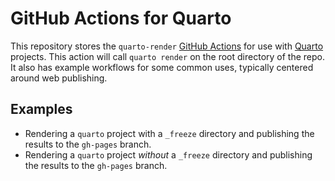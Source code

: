 # GitHub Actions for Quarto 

This repository stores the `quarto-render` [GitHub Actions](https://github.com/features/actions) for use with [Quarto](https://quarto.org/) projects. This action will call `quarto render` on the root directory of the repo. It also has example workflows for some common uses, typically centered around web publishing.

## Examples

* Rendering a `quarto` project with a `_freeze` directory and publishing the results to the `gh-pages` branch.
* Rendering a `quarto` project _without_ a `_freeze` directory and publishing the results to the `gh-pages` branch.
